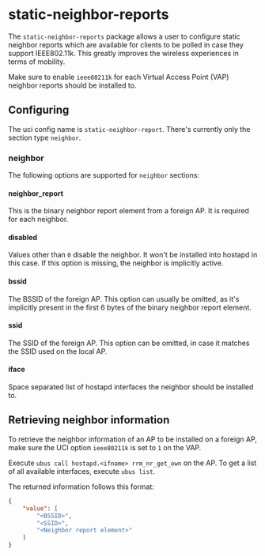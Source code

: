 # static-neighbor-reports
The `static-neighbor-reports` package allows a user to configure static neighbor reports which
are available for clients to be polled in case they support IEEE802.11k. This greatly improves
the wireless experiences in terms of mobility.

Make sure to enable `ieee80211k` for each Virtual Access Point (VAP) neighbor reports should be installed to.

## Configuring
The uci config name is `static-neighbor-report`. There's currently only the section
type `neighbor`.

### neighbor
The following options are supported for `neighbor` sections:

#### neighbor_report
This is the binary neighbor report element from a foreign AP. It is required for each neighbor.

#### disabled
Values other than `0` disable the neighbor. It won't be installed into hostapd in this case.
If this option is missing, the neighbor is implicitly active.

#### bssid
The BSSID of the foreign AP. This option can usually be omitted, as it's implicitly present in
the first 6 bytes of the binary neighbor report element.

#### ssid
The SSID of the foreign AP. This option can be omitted, in case it matches the SSID used on the local AP.

#### iface
Space separated list of hostapd interfaces the neighbor should be installed to.

## Retrieving neighbor information
To retrieve the neighbor information of an AP to be installed on a foreign AP, make sure the UCI option
`ieee80211k` is set to `1` on the VAP.

Execute `ubus call hostapd.<ifname> rrm_nr_get_own` on the AP. To get a list of all available interfaces,
execute `ubus list`.

The returned information  follows this format:

```json
{
    "value": [
        "<BSSID>",
        "<SSID>",
        "<Neighbor report element>"
    ]
}
```
